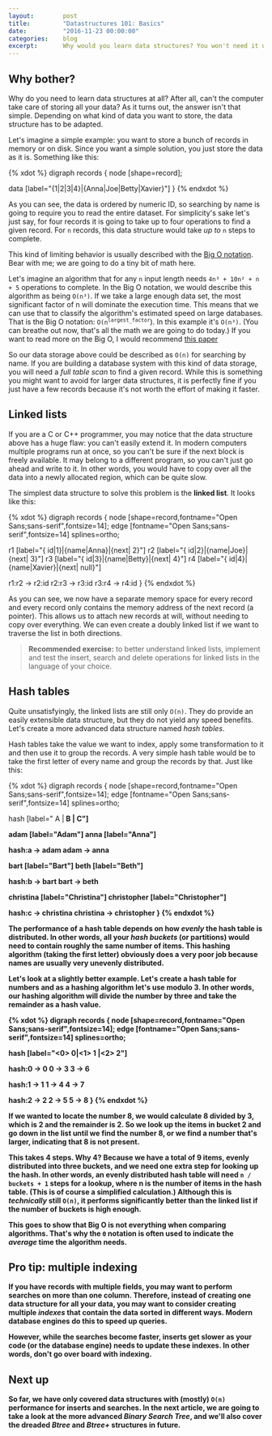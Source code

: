 ```yaml
---
layout:        post
title:         "Datastructures 101: Basics"
date:          "2016-11-23 00:00:00"
categories:    blog
excerpt:       Why would you learn data structures? You won't need it unless you are a programmer, database engineer or university student... wait, you are? Never mind, keep on reading.
---
```


## Why bother?

Why do you need to learn data structures at all? After all, can't the computer take care of storing all your data? As
it turns out, the answer isn't that simple. Depending on what kind of data you want to store, the data structure 
has to be adapted.

Let's imagine a simple example: you want to store a bunch of records in memory or on disk. Since you want a simple 
solution, you just store the data as it is. Something like this:

{% xdot %}
digraph records {
  node [shape=record];
  
  data [label="{1|2|3|4}|{Anna|Joe|Betty|Xavier}"]
}
{% endxdot %}

As you can see, the data is ordered by numeric ID, so searching by name is going to require you to read the entire 
dataset. For simplicity's sake let's just say, for four records it is going to take up to four operations to find a 
given record. For `n` records, this data structure would take *up to* `n` steps to complete.

This kind of limiting behavior is usually described with the
[Big O notation](https://en.wikipedia.org/wiki/Big_O_notation). Bear with me; we are going to do a tiny bit of math 
here.

Let's imagine an algorithm that for any <code>n</code> input length needs <code>4n³ + 10n² + n + 5</code> operations to 
complete. In the Big O notation, we would describe this algorithm as being <code>O(n³)</code>. If we take a large 
enough data set, the most significant factor of n will dominate the execution time. This means that we can use that to
classify the algorithm's estimated speed on large databases. That is the Big O notation:
<code>O(n<sup>largest_factor</sup></code>). In this example it's <code>O(n³)</code>. (You can breathe out now, that's
all the math we are going to do today.) If you want to read more on the Big O, I would recommend <a href="http://web.mit.edu/16.070/www/lecture/big_o.pdf">this paper</a> 

So our data storage above could be described as `O(n)` for searching by name. If you are building a database system 
with this kind of data storage, you will need a *full table scan* to find a given record. While this is something you
might want to avoid for larger data structures, it is perfectly fine if you just have a few records because it's not 
worth the effort of making it faster. 

## Linked lists

If you are a C or C++ programmer, you may notice that the data structure above has a huge flaw: you can't easily 
extend it. In modern computers multiple programs run at once, so you can't be sure if the next block is freely 
available. It may belong to a different program, so you can't just go ahead and write to it. In other words, you would
have to copy over all the data into a newly allocated region, which can be quite slow.

The simplest data structure to solve this problem is the **linked list**. It looks like this:

{% xdot %}
digraph records {
  node [shape=record,fontname="Open Sans;sans-serif",fontsize=14];
  edge [fontname="Open Sans;sans-serif",fontsize=14]
  splines=ortho;
  
  r1 [label="{<id> id|1}|{name|Anna}|{next|<r2> 2}"]
  r2 [label="{<id> id|2}|{name|Joe}|{next|<r3> 3}"]
  r3 [label="{<id> id|3}|{name|Betty}|{next|<r4> 4}"]
  r4 [label="{<id> id|4}|{name|Xavier}|{next|<r5> null}"]
  
  r1:r2 -> r2:id
  r2:r3 -> r3:id
  r3:r4 -> r4:id
}
{% endxdot %}

As you can see, we now have a separate memory space for every record and every record only contains the memory 
address of the next record (a pointer). This allows us to attach new records at will, without needing to copy over 
everything. We can even create a doubly linked list if we want to traverse the list in both directions.

> **Recommended exercise:** to better understand linked lists, implement and test the insert, search and delete 
operations for linked lists in the language of your choice. 

## Hash tables

Quite unsatisfyingly, the linked lists are still only `O(n)`. They do provide an easily extensible data structure, 
but they do not yield any speed benefits. Let's create a more advanced data structure named *hash tables*.

Hash tables take the value we want to index, apply some transformation to it and then use it to group the records. A 
very simple hash table would be to take the first letter of every name and group the records by that. Just like this:

{% xdot %}
digraph records {
  node [shape=record,fontname="Open Sans;sans-serif",fontsize=14];
  edge [fontname="Open Sans;sans-serif",fontsize=14]
  splines=ortho;
  
  hash [label="<a> A |<b> B |<c> C"]
  
  adam [label="Adam"]
  anna [label="Anna"]
  
  hash:a -> adam
  adam -> anna
  
  bart [label="Bart"]
  beth [label="Beth"]
  
  hash:b -> bart
  bart -> beth
  
  christina [label="Christina"]
  christopher [label="Christopher"]
  
  hash:c -> christina
  christina -> christopher
}
{% endxdot %}

The performance of a hash table depends on how *evenly* the hash table is distributed. In other words, all your 
*hash buckets* (or partitions) would need to contain roughly the same number of items. This hashing algorithm 
(taking the first letter) obviously does a very poor job because names are usually very unevenly distributed.

Let's look at a slightly better example. Let's create a hash table for numbers and as a hashing algorithm let's use 
modulo 3. In other words, our hashing algorithm will divide the number by three and take the remainder as a hash value. 

{% xdot %}
digraph records {
  node [shape=record,fontname="Open Sans;sans-serif",fontsize=14];
  edge [fontname="Open Sans;sans-serif",fontsize=14]
  splines=ortho;
  
  hash [label="<0> 0|<1> 1 |<2> 2"]
  
  hash:0 -> 0
  0 -> 3
  3 -> 6
  
  hash:1 -> 1
  1 -> 4
  4 -> 7
  
  hash:2 -> 2
  2 -> 5
  5 -> 8
}
{% endxdot %}

If we wanted to locate the number 8, we would calculate 8 divided by 3, which is 2 and the remainder is 2. So we look
up the items in bucket 2 and go down in the list until we find the number 8, or we find a number that's larger, 
indicating that 8 is not present.

This takes 4 steps. Why 4? Because we have a total of 9 items, evenly distributed into three buckets, and we need one
extra step for looking up the hash. In other words, an **evenly distributed** hash table will need `n / buckets + 1` 
steps for a lookup, where n is the number of items in the hash table. (This is of course a simplified calculation.) 
Although this is *technically* still `O(n)`, it performs significantly better than the linked list if the number of 
buckets is high enough.

This goes to show that Big O is not everything when comparing algorithms. That's why the `Θ` notation is often 
used to indicate the *average* time the algorithm needs.

## Pro tip: multiple indexing

If you have records with multiple fields, you may want to perform searches on more than one column. Therefore, 
instead of creating one data structure for all your data, you may want to consider creating multiple *indexes* that 
contain the data sorted in different ways. Modern database engines do this to speed up queries.

However, while the searches become faster, inserts get slower as your code (or the database engine) needs to 
update these indexes. In other words, don't go over board with indexing.

## Next up

So far, we have only covered data structures with (mostly) `O(n)` performance for inserts and searches. In the next 
article, we are going to take a look at the more advanced *Binary Search Tree*, and we'll also cover the dreaded 
*Btree* and *Btree+* structures in future.
